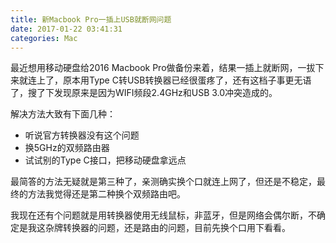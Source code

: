 ```yaml
---
title: 新Macbook Pro一插上USB就断网问题
date: 2017-01-22 03:41:31
categories: Mac
---
```


最近想用移动硬盘给2016 Macbook Pro做备份来着，结果一插上就断网，一拔下来就连上了，原本用Type C转USB转换器已经很蛋疼了，还有这档子事更无语了，搜了下发现原来是因为WIFI频段2.4GHz和USB 3.0冲突造成的。

<!-- more -->

解决方法大致有下面几种：

- 听说官方转换器没有这个问题
- 换5GHz的双频路由器
- 试试别的Type C接口，把移动硬盘拿远点

最简答的方法无疑就是第三种了，亲测确实换个口就连上网了，但还是不稳定，最终的方法我觉得还是第二种换个双频路由吧。

我现在还有个问题就是用转换器使用无线鼠标，非蓝牙，但是网络会偶尔断，不确定是我这杂牌转换器的问题，还是路由的问题，目前先换个口用下看看。